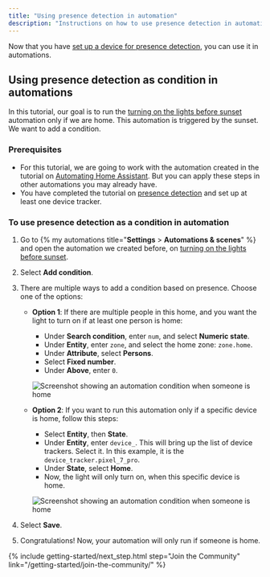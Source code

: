 ```yaml
---
title: "Using presence detection in automation"
description: "Instructions on how to use presence detection in automations."
---
```


Now that you have [set up a device for presence detection](/getting-started/presence-detection/), you can use it in automations.

## Using presence detection as condition in automations

In this tutorial, our goal is to run the [turning on the lights before sunset](/getting-started/automation/#turning-on-the-lights-before-sunset) automation only if we are home. This automation is triggered by the sunset. We want to add a condition.

### Prerequisites

- For this tutorial, we are going to work with the automation created in the tutorial on [Automating Home Assistant](/getting-started/automation/). But you can apply these steps in other automations you may already have.
- You have completed the tutorial on [presence detection](/getting-started/presence-detection/) and set up at least one device tracker.

### To use presence detection as a condition in automation

1. Go to {% my automations title="**Settings** > **Automations & scenes**" %} and open the automation we created before, on [turning on the lights before sunset](/getting-started/automation/#turning-on-the-lights-before-sunset).
2. Select **Add condition**.
3. There are multiple ways to add a condition based on presence. Choose one of the options:
   - **Option 1**: If there are multiple people in this home, and you want the light to turn on if at least one person is home:
     - Under **Search condition**, enter `num`, and select **Numeric state**.
     - Under **Entity**, enter `zone`, and select the home zone: `zone.home`.
     - Under **Attribute**, select **Persons**.
     - Select **Fixed number**.
     - Under **Above**, enter `0`.

      ![Screenshot showing an automation condition when someone is home](/images/getting-started/condition_zone_persons_home.png)

   - **Option 2**: If you want to run this automation only if a specific device is home, follow this steps:
     - Select **Entity**, then **State**.
     - Under **Entity**, enter `device_`. This will bring up the list of device trackers. Select it. In this example, it is the `device_tracker.pixel_7_pro`.
     - Under **State**, select **Home**.
     - Now, the light will only turn on, when this specific device is home.

      ![Screenshot showing an automation condition when someone is home](/images/getting-started/condition_zone_device_home.png)

4. Select **Save**.
5. Congratulations! Now, your automation will only run if someone is home.

[routers]: /integrations/#presence-detection
[nmap]: /integrations/nmap_tracker
[ha-bluetooth]: /integrations/bluetooth_tracker
[ha-bluetooth-le]: /integrations/bluetooth_le_tracker
[ha-locative]: /integrations/locative
[ha-gpslogger]: /integrations/gpslogger
[ha-presence]: /integrations/#presence-detection
[mqtt-self]: /integrations/mqtt/#run-your-own
[mqtt-cloud]: /integrations/mqtt/#cloudmqtt
[zone]: /integrations/zone/
[trigger]: /getting-started/automation-trigger/#zone-trigger
[condition]: /getting-started/automation-condition/#zone-condition
[companion]: https://companion.home-assistant.io/

{% include getting-started/next_step.html step="Join the Community" link="/getting-started/join-the-community/" %}
